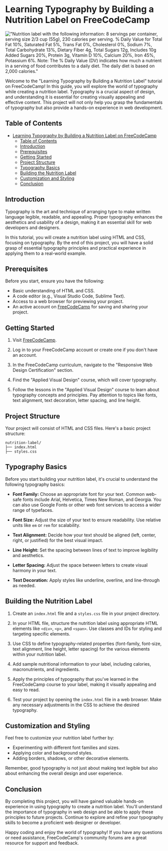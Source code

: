 # Learning Typography by Building a Nutrition Label on FreeCodeCamp
!["Nutrition label with the following information: 8 servings per container, serving size 2/3 cup (55g), 230 calories per serving. % Daily Value for Total Fat 10%, Saturated Fat 5%, Trans Fat 0%, Cholesterol 0%, Sodium 7%, Total Carbohydrate 13%, Dietary Fiber 4g, Total Sugars 12g, Includes 10g Added Sugars 20%, Protein 3g, Vitamin D 10%, Calcium 20%, Iron 45%, Potassium 6%. Note: The % Daily Value (DV) indicates how much a nutrient in a serving of food contributes to a daily diet. The daily diet is based on 2,000 calories."](image.png)

Welcome to the "Learning Typography by Building a Nutrition Label" tutorial on FreeCodeCamp! In this guide, you will explore the world of typography while creating a nutrition label. Typography is a crucial aspect of design, and understanding it is essential for creating visually appealing and effective content. This project will not only help you grasp the fundamentals of typography but also provide a hands-on experience in web development.

## Table of Contents

- [Learning Typography by Building a Nutrition Label on FreeCodeCamp](#learning-typography-by-building-a-nutrition-label-on-freecodecamp)
  - [Table of Contents](#table-of-contents)
  - [Introduction](#introduction)
  - [Prerequisites](#prerequisites)
  - [Getting Started](#getting-started)
  - [Project Structure](#project-structure)
  - [Typography Basics](#typography-basics)
  - [Building the Nutrition Label](#building-the-nutrition-label)
  - [Customization and Styling](#customization-and-styling)
  - [Conclusion](#conclusion)

## Introduction

Typography is the art and technique of arranging type to make written language legible, readable, and appealing. Proper typography enhances the aesthetics and usability of a design, making it an essential skill for web developers and designers.

In this tutorial, you will create a nutrition label using HTML and CSS, focusing on typography. By the end of this project, you will have a solid grasp of essential typography principles and practical experience in applying them to a real-world example.

## Prerequisites

Before you start, ensure you have the following:

- Basic understanding of HTML and CSS.
- A code editor (e.g., Visual Studio Code, Sublime Text).
- Access to a web browser for previewing your project.
- An active account on [FreeCodeCamp](https://www.freecodecamp.org/) for saving and sharing your project.

## Getting Started

1. Visit [FreeCodeCamp](https://www.freecodecamp.org/).

2. Log in to your FreeCodeCamp account or create one if you don't have an account.

3. In the FreeCodeCamp curriculum, navigate to the "Responsive Web Design Certification" section.

4. Find the "Applied Visual Design" course, which will cover typography.

5. Follow the lessons in the "Applied Visual Design" course to learn about typography concepts and principles. Pay attention to topics like fonts, text alignment, text decoration, letter spacing, and line height.

## Project Structure

Your project will consist of HTML and CSS files. Here's a basic project structure:

```
nutrition-label/
├── index.html
├── styles.css
```

## Typography Basics

Before you start building your nutrition label, it's crucial to understand the following typography basics:

- **Font Family:** Choose an appropriate font for your text. Common web-safe fonts include Arial, Helvetica, Times New Roman, and Georgia. You can also use Google Fonts or other web font services to access a wider range of typefaces.

- **Font Size:** Adjust the size of your text to ensure readability. Use relative units like `em` or `rem` for scalability.

- **Text Alignment:** Decide how your text should be aligned (left, center, right, or justified) for the best visual impact.

- **Line Height:** Set the spacing between lines of text to improve legibility and aesthetics.

- **Letter Spacing:** Adjust the space between letters to create visual harmony in your text.

- **Text Decoration:** Apply styles like underline, overline, and line-through as needed.

## Building the Nutrition Label

1. Create an `index.html` file and a `styles.css` file in your project directory.

2. In your HTML file, structure the nutrition label using appropriate HTML elements like `<div>`, `<p>`, and `<span>`. Use classes and IDs for styling and targeting specific elements.

3. Use CSS to define typography-related properties (font-family, font-size, text alignment, line height, letter spacing) for the various elements within your nutrition label.

4. Add sample nutritional information to your label, including calories, macronutrients, and ingredients.

5. Apply the principles of typography that you've learned in the FreeCodeCamp course to your label, making it visually appealing and easy to read.

6. Test your project by opening the `index.html` file in a web browser. Make any necessary adjustments in the CSS to achieve the desired typography.

## Customization and Styling

Feel free to customize your nutrition label further by:

- Experimenting with different font families and sizes.
- Applying color and background styles.
- Adding borders, shadows, or other decorative elements.

Remember, good typography is not just about making text legible but also about enhancing the overall design and user experience.

## Conclusion

By completing this project, you will have gained valuable hands-on experience in using typography to create a nutrition label. You'll understand the importance of typography in web design and be able to apply these principles to future projects. Continue to explore and refine your typography skills to become a proficient web designer or developer.

Happy coding and enjoy the world of typography! If you have any questions or need assistance, FreeCodeCamp's community forums are a great resource for support and feedback.
